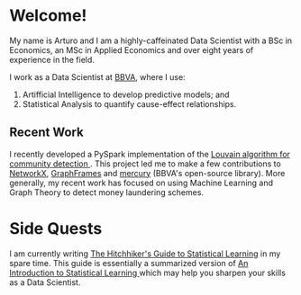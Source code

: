 
# Welcome!

My name is Arturo and I am a highly-caffeinated Data Scientist with a BSc in
Economics, an MSc in Applied Economics and over eight years of experience in the
field.

I work as a Data Scientist at [BBVA](https://www.bbva.com/), where I use:
1. Artifficial Intelligence to develop predictive models; and
2. Statistical Analysis to quantify cause-effect relationships.


## Recent Work

I recently developed a PySpark implementation of the [
    Louvain algorithm for community detection
](https://arxiv.org/abs/0803.0476). This project led me to make a few
contributions to [NetworkX](
    https://github.com/networkx
), [GraphFrames](
    https://graphframes.github.io/graphframes/docs/_site/index.html
) and [mercury](
    https://www.bbvaaifactory.com/mercury/
) (BBVA's open-source library). More generally, my recent work has focused on
using Machine Learning and Graph Theory to detect money laundering schemes.


# Side Quests

I am currently writing [The Hitchhiker's Guide to Statistical Learning](
    https://arturosbr.github.io/islp/00-index.html
) in my spare time. This guide is essentially a summarized version of [
    An Introduction to Statistical Learning
](https://www.statlearning.com) which may help you sharpen your skills as a Data
Scientist.
